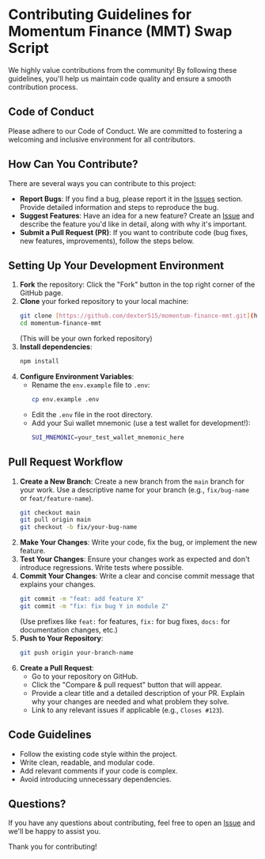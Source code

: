 # Contributing Guidelines for Momentum Finance (MMT) Swap Script

We highly value contributions from the community! By following these guidelines, you'll help us maintain code quality and ensure a smooth contribution process.

## Code of Conduct

Please adhere to our Code of Conduct. We are committed to fostering a welcoming and inclusive environment for all contributors.

## How Can You Contribute?

There are several ways you can contribute to this project:

* **Report Bugs**: If you find a bug, please report it in the [Issues](https://github.com/dexter515/momentum-finance-mmt/issues) section. Provide detailed information and steps to reproduce the bug.
* **Suggest Features**: Have an idea for a new feature? Create an [Issue](https://github.com/dexter515/momentum-finance-mmt/issues) and describe the feature you'd like in detail, along with why it's important.
* **Submit a Pull Request (PR)**: If you want to contribute code (bug fixes, new features, improvements), follow the steps below.

## Setting Up Your Development Environment

1.  **Fork** the repository: Click the "Fork" button in the top right corner of the GitHub page.
2.  **Clone** your forked repository to your local machine:
    ```bash
    git clone [https://github.com/dexter515/momentum-finance-mmt.git](https://github.com/dexter515/momentum-finance-mmt.git)
    cd momentum-finance-mmt
    ```
    (This will be your own forked repository)
3.  **Install dependencies**:
    ```bash
    npm install
    ```
4.  **Configure Environment Variables**:
    * Rename the `env.example` file to `.env`:
        ```bash
        cp env.example .env
        ```
    * Edit the `.env` file in the root directory.
    * Add your Sui wallet mnemonic (use a test wallet for development!):
        ```bash
        SUI_MNEMONIC=your_test_wallet_mnemonic_here
        ```

## Pull Request Workflow

1.  **Create a New Branch**: Create a new branch from the `main` branch for your work. Use a descriptive name for your branch (e.g., `fix/bug-name` or `feat/feature-name`).
    ```bash
    git checkout main
    git pull origin main
    git checkout -b fix/your-bug-name
    ```
2.  **Make Your Changes**: Write your code, fix the bug, or implement the new feature.
3.  **Test Your Changes**: Ensure your changes work as expected and don't introduce regressions. Write tests where possible.
4.  **Commit Your Changes**: Write a clear and concise commit message that explains your changes.
    ```bash
    git commit -m "feat: add feature X"
    git commit -m "fix: fix bug Y in module Z"
    ```
    (Use prefixes like `feat:` for features, `fix:` for bug fixes, `docs:` for documentation changes, etc.)
5.  **Push to Your Repository**:
    ```bash
    git push origin your-branch-name
    ```
6.  **Create a Pull Request**:
    * Go to your repository on GitHub.
    * Click the "Compare & pull request" button that will appear.
    * Provide a clear title and a detailed description of your PR. Explain why your changes are needed and what problem they solve.
    * Link to any relevant issues if applicable (e.g., `Closes #123`).

## Code Guidelines

* Follow the existing code style within the project.
* Write clean, readable, and modular code.
* Add relevant comments if your code is complex.
* Avoid introducing unnecessary dependencies.

## Questions?

If you have any questions about contributing, feel free to open an [Issue](https://github.com/dexter515/momentum-finance-mmt/issues) and we'll be happy to assist you.

Thank you for contributing!
